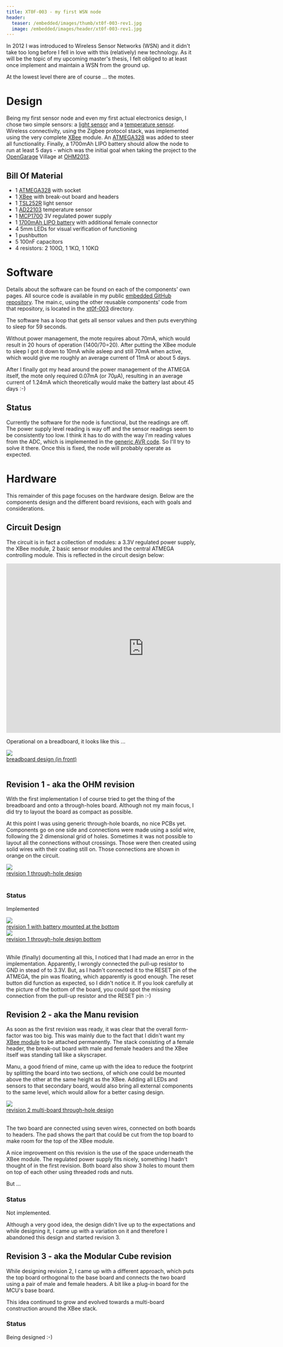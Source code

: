 ```yaml
---
title: XT0F-003 - my first WSN node
header:
  teaser: /embedded/images/thumb/xt0f-003-rev1.jpg
  image: /embedded/images/header/xt0f-003-rev1.jpg
---
```


In 2012 I was introduced to Wireless Sensor Networks (WSN) and it didn't take
too long before I fell in love with this (relatively) new technology. As it
will be the topic of my upcoming master's thesis, I felt obliged to at least
once implement and maintain a WSN from the ground up.

At the lowest level there are of course ... the motes.

# Design

Being my first sensor node and even my first actual electronics design, I chose
two simple sensors: a [light sensor](TSL252R.html) and a [temperature
sensor](AD22103.html). Wireless connectivity, using the Zigbee protocol stack,
was implemented using the very complete [XBee](XBee.html) module. An
[ATMEGA328](ATMEGA168.html) was added to steer all functionality. Finally, a
1700mAh LIPO battery should allow the node to run at least 5 days - which was
the initial goal when taking the project to the
[OpenGarage](http://opengarage.org) Village at
[OHM2013](https://ohm2013.org/wiki/Village:OpenGarage).

## Bill Of Material

* 1 [ATMEGA328](ATMEGA168.html) with socket
* 1 [XBee](XBee.html) with break-out board and headers
* 1 [TSL252R](TSL252R.html) light sensor
* 1 [AD22103](AD22103.html) temperature sensor
* 1 [MCP1700](Regulated_Voltage.html#mcp1700) 3V regulated power supply
* 1 [1700mAh LIPO battery](https://www.olimex.com/Products/Power/BATTERY-LIPO1400mAh/) with additional female connector
* 4 5mm LEDs for visual verification of functioning
* 1 pushbutton
* 5 100nF capacitors
* 4 resistors: 2 100&Omega;, 1 1K&Omega;, 1 10K&Omega;

# Software

Details about the software can be found on each of the components' own pages.
All source code is available in my public [embedded GitHub
repository](https://github.com/christophevg/embedded/). The main.c, using the
other reusable components' code from that repository, is located in the
[xt0f-003](https://github.com/christophevg/embedded/tree/master/xt0f-003)
directory.

The software has a loop that gets all sensor values and then puts everything to
sleep for 59 seconds. 

Without power management, the mote requires about 70mA, which would result in
20 hours of operation (1400/70=20). After putting the XBee module to sleep I
got it down to 10mA while asleep and still 70mA when active, which would give
me roughly an average current of 11mA or about 5 days.

After I finally got my head around the power management of the ATMEGA itself,
the mote only required 0.07mA (or 70&mu;A), resulting in an average current of
1.24mA which theoretically would make the battery last about 45 days :-)

## Status

Currently the software for the node is functional, but the readings are off.
The power supply level reading is way off and the sensor readings seem to be
consistently too low. I think it has to do with the way I'm reading values from
the ADC, which is implemented in the [generic AVR
code](https://github.com/christophevg/embedded/tree/master/avr). So I'll try to
solve it there. Once this is fixed, the node will probably operate as expected.

# Hardware

This remainder of this page focuses on the hardware design. Below are the
components design and the different board revisions, each with goals and
considerations.

## Circuit Design

The circuit is in fact a collection of modules: a 3.3V regulated power supply,
the XBee module, 2 basic sensor modules and the central ATMEGA controlling
module. This is reflected in the circuit design below:

<iframe width="725" height="448" src="http://123d.circuits.io/circuits/18432/embed#schematic" frameborder="0" marginwidth="0" marginheight="0" scrolling="no"></iframe>

Operational on a breadboard, it looks like this ...

<div class="thumb circuit left">
  <a href="images/full/xt0f-003-breadboard.jpg" target="_blank">
    <img src="images/thumb/xt0f-003-breadboard.jpg"><br>
    breadboard design (in front)
  </a>
</div>

<br clear="both">

## Revision 1 - aka the OHM revision

With the first implementation I of course tried to get the thing of the
breadboard and onto a through-holes board. Although not my main focus, I did
try to layout the board as compact as possible.

At this point I was using generic through-hole boards, no nice PCBs yet.
Components go on one side and connections were made using a solid wire,
following the 2 dimensional grid of holes. Sometimes it was not possible to
layout all the connections without crossings. Those were then created using
solid wires with their coating still on. Those connections are shown in orange
on the circuit.

<div class="thumb circuit left">
  <a href="images/full/xt0f-003-rev1.png" target="_blank">
    <img src="images/thumb/xt0f-003-rev1.png"><br>
    revision 1 through-hole design
  </a>
</div>

<br clear="both">

### Status

Implemented

<div class="thumb circuit left">
  <a href="images/full/xt0f-003-rev1.jpg" target="_blank">
    <img src="images/thumb/xt0f-003-rev1.jpg"><br>
    revision 1 with battery mounted at the bottom
  </a>
</div>

<div class="thumb circuit left">
  <a href="images/full/xt0f-003-rev1-bottom.jpg" target="_blank">
    <img src="images/thumb/xt0f-003-rev1-bottom.jpg"><br>
    revision 1 through-hole design bottom
  </a>
</div>

<br clear="both">

While (finally) documenting all this, I noticed that I had made an error in the
implementation. Apparently, I wrongly connected the pull-up resistor to GND in
stead of to 3.3V. But, as I hadn't connected it to the RESET pin of the ATMEGA,
the pin was floating, which apparently is good enough. The reset button did
function as expected, so I didn't notice it. If you look carefully at the
picture of the bottom of the board, you could spot the missing connection from
the pull-up resistor and the RESET pin :-)

## Revision 2 - aka the Manu revision

As soon as the first revision was ready, it was clear that the overall
form-factor was too big. This was mainly due to the fact that I didn't want my
[XBee module](XBee.html) to be attached permanently. The stack consisting of a
female header, the break-out board with male and female headers and the XBee
itself was standing tall like a skyscraper.

Manu, a good friend of mine, came up with the idea to reduce the footprint by
splitting the board into two sections, of which one could be mounted above the
other at the same height as the XBee. Adding all LEDs and sensors to that
secondary board, would also bring all external components to the same level,
which would allow for a better casing design.

<div class="thumb circuit left">
  <a href="images/full/xt0f-003-rev2.png" target="_blank">
    <img src="images/thumb/xt0f-003-rev2.png"><br>
    revision 2 multi-board through-hole design
  </a>
</div>

<br clear="both">

The two board are connected using seven wires, connected on both boards to
headers. The pad shows the part that could be cut from the top board to make
room for the top of the XBee module.

A nice improvement on this revision is the use of the space underneath the XBee
module. The regulated power supply fits nicely, something I hadn't thought of
in the first revision. Both board also show 3 holes to mount them on top of
each other using threaded rods and nuts.

But ...

### Status

Not implemented.

Although a very good idea, the design didn't live up to the expectations and
while designing it, I came up with a variation on it and therefore I abandoned
this design and started revision 3.

## Revision 3 - aka the Modular Cube revision

While designing revision 2, I came up with a different approach, which puts the
top board orthogonal to the base board and connects the two board using a pair
of male and female headers. A bit like a plug-in board for the MCU's base board.

This idea continued to grow and evolved towards a multi-board construction
around the XBee stack.

### Status

Being designed :-)

